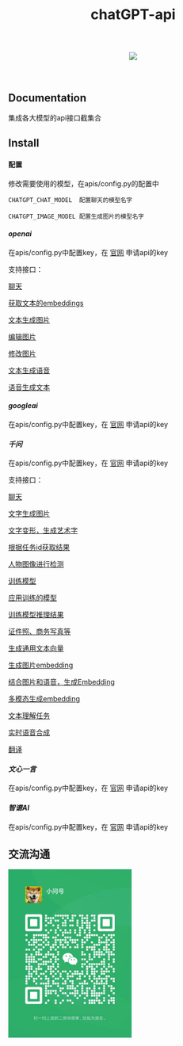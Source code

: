 # <p align="center">chatGPT-api</p>

<br>
<p align="center">
    <a href="#"><img src="https://img.shields.io/badge/python-3.9-green.svg"></a>
</p>
<br />

## Documentation

<p> 集成各大模型的api接口截集合 </p>


## Install

#### 配置

修改需要使用的模型，在apis/config.py的配置中

    CHATGPT_CHAT_MODEL  配置聊天的模型名字

    CHATGPT_IMAGE_MODEL 配置生成图片的模型名字


#### *openai*

在apis/config.py中配置key，在 [官网](https://platform.openai.com/account/api-keys) 申请api的key

支持接口：

[聊天](https://github.com/nwaiting/chatGPT-api/blob/master/apis/aichat/openai.py)

[获取文本的embeddings](https://github.com/nwaiting/chatGPT-api/blob/master/apis/aichat/openai.py)

[文本生成图片](https://github.com/nwaiting/chatGPT-api/blob/master/apis/aichat/openai.py)

[编辑图片](https://github.com/nwaiting/chatGPT-api/blob/master/apis/aichat/openai.py)

[修改图片](https://github.com/nwaiting/chatGPT-api/blob/master/apis/aichat/openai.py)

[文本生成语音](https://github.com/nwaiting/chatGPT-api/blob/master/apis/aichat/openai.py)

[语音生成文本](https://github.com/nwaiting/chatGPT-api/blob/master/apis/aichat/openai.py)


#### *googleai*

在apis/config.py中配置key，在 [官网](https://cloud.google.com/vertex-ai/docs/generative-ai/model-reference/gemini?hl=zh-cn) 申请api的key

#### *千问*

在apis/config.py中配置key，在 [官网](https://help.aliyun.com/zh/dashscope/developer-reference/tongyi-qianwen-vl-api) 申请api的key

支持接口：

[聊天](https://github.com/nwaiting/chatGPT-api/blob/master/apis/aichat/qianwenai.py)

[文字生成图片](https://github.com/nwaiting/chatGPT-api/blob/master/apis/aichat/qianwenai.py)

[文字变形，生成艺术字](https://github.com/nwaiting/chatGPT-api/blob/master/apis/aichat/qianwenai.py)

[根据任务id获取结果](https://github.com/nwaiting/chatGPT-api/blob/master/apis/aichat/qianwenai.py)

[人物图像进行检测](https://github.com/nwaiting/chatGPT-api/blob/master/apis/aichat/qianwenai.py)

[训练模型](https://github.com/nwaiting/chatGPT-api/blob/master/apis/aichat/qianwenai.py)

[应用训练的模型](https://github.com/nwaiting/chatGPT-api/blob/master/apis/aichat/qianwenai.py)

[训练模型推理结果](https://github.com/nwaiting/chatGPT-api/blob/master/apis/aichat/qianwenai.py)

[证件照、商务写真等](https://github.com/nwaiting/chatGPT-api/blob/master/apis/aichat/qianwenai.py)

[生成通用文本向量](https://github.com/nwaiting/chatGPT-api/blob/master/apis/aichat/qianwenai.py)

[生成图片embedding](https://github.com/nwaiting/chatGPT-api/blob/master/apis/aichat/qianwenai.py)

[结合图片和语音，生成Embedding](https://github.com/nwaiting/chatGPT-api/blob/master/apis/aichat/qianwenai.py)

[多模态生成embedding](https://github.com/nwaiting/chatGPT-api/blob/master/apis/aichat/qianwenai.py)

[文本理解任务](https://github.com/nwaiting/chatGPT-api/blob/master/apis/aichat/qianwenai.py)

[实时语音合成](https://github.com/nwaiting/chatGPT-api/blob/master/apis/aichat/qianwenai.py)

[翻译](https://github.com/nwaiting/chatGPT-api/blob/master/apis/aichat/qianwenai.py)


#### *文心一言*

在apis/config.py中配置key，在 [官网](https://yiyan.baidu.com/welcome) 申请api的key


#### *智谱AI*

在apis/config.py中配置key，在 [官网](https://maas.aminer.cn/) 申请api的key



## 交流沟通
<img src="./images/wx.jpg" width="249"/>
